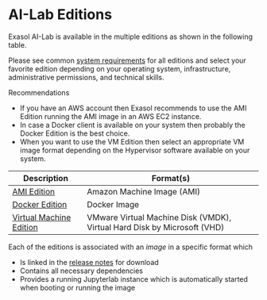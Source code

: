 # AI-Lab Editions

Exasol AI-Lab is available in the multiple editions as shown in the following table.

Please see common [system requirements](system-requirements.md) for all editions and select your favorite edition depending on your operating system, infrastructure, administrative permissions, and technical skills.

Recommendations
* If you have an AWS account then Exasol recommends to use the AMI Edition running the AMI image in an AWS EC2 instance.
* In case a Docker client is available on your system then probably the Docker Edition is the best choice.
* When you want to use the VM Edition then select an appropriate VM image format depending on the Hypervisor software available on your system.


| Description                              | Format(s)                                                                |
|------------------------------------------|--------------------------------------------------------------------------|
| [AMI Edition](ami-usage.md)              | Amazon Machine Image (AMI)                                               |
| [Docker Edition](docker/docker-usage.md) | Docker Image                                                             |
| [Virtual Machine Edition](vm-usage.md)   | VMware Virtual Machine Disk (VMDK), Virtual Hard Disk by Microsoft (VHD) |

Each of the editions is associated with an _image_ in a specific format which
* Is linked in the [release notes](https://github.com/exasol/ai-lab/releases/latest) for download
* Contains all necessary dependencies
* Provides a running Jupyterlab instance which is automatically started when booting or running the image

